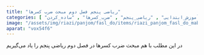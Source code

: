 ```yaml
---
title: "ریاضی پنجم فصل دوم مبحث ضرب کسرها"
categories: [ "فصل_دوم_ریاضی_پنجم" , "آموزش_ابتدایی" , "ریاضی_پنجم" , "ضرب_کسرها" , "ساده_کردن" ]
image: "/assets/img/riazi/panjom/fasl_do/items/riazi_panjom_fasl_do_mabhas_zarb_kasr.jpg"
aparat: "vox54f6"
---
```


در این مطلب با هم مبحث ضرب کسرها در فصل دوم ریاضی پنجم را یاد می‌گیریم
